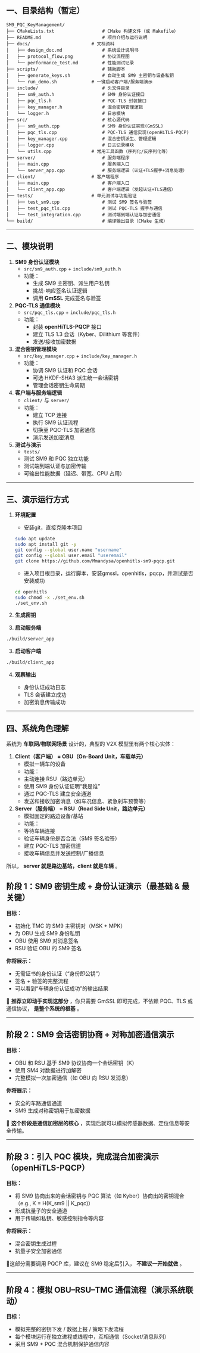 ## **一、目录结构（暂定）**

```plaintext
SM9_PQC_KeyManagement/
├── CMakeLists.txt          		# CMake 构建文件（或 Makefile）
├── README.md               		# 项目介绍与运行说明
├── docs/                  		# 文档资料
│   ├── design_doc.md       		# 系统设计说明书
│   ├── protocol_flow.png   		# 协议流程图
│   └── performance_test.md 		# 性能测试记录
├── scripts/                		# 辅助脚本
│   ├── generate_keys.sh    		# 自动生成 SM9 主密钥与设备私钥
│   └── run_demo.sh        		# 一键启动客户端/服务端演示
├── include/                		# 头文件目录
│   ├── sm9_auth.h          		# SM9 身份认证接口
│   ├── pqc_tls.h           		# PQC-TLS 封装接口
│   ├── key_manager.h       		# 混合密钥管理逻辑
│   └── logger.h            		# 日志模块
├── src/                    		# 核心源代码
│   ├── sm9_auth.cpp        		# SM9 身份认证实现(GmSSL)
│   ├── pqc_tls.cpp         		# PQC-TLS 通信实现(openHiTLS-PQCP)
│   ├── key_manager.cpp     		# 混合密钥派生、管理逻辑
│   ├── logger.cpp          		# 日志记录模块
│   └── utils.cpp          		# 常用工具函数（序列化/反序列化等）
├── server/                 		# 服务端程序
│   ├── main.cpp            		# 服务端入口
│   └── server_app.cpp      		# 服务端逻辑（认证+TLS握手+消息处理）
├── client/                		# 客户端程序
│   ├── main.cpp            		# 客户端入口
│   └── client_app.cpp      		# 客户端逻辑（发起认证+TLS通信）
├── tests/                 		# 单元测试与功能验证
│   ├── test_sm9.cpp        		# 测试 SM9 签名与验签
│   ├── test_pqc_tls.cpp    		# 测试 PQC-TLS 握手与通信
│   └── test_integration.cpp		# 测试端到端认证与加密通信
└── build/                  		# 编译输出目录（CMake 生成）
```

---

## **二、模块说明**

1. **SM9 身份认证模块**
   * `src/sm9_auth.cpp` + `include/sm9_auth.h`
   * 功能：
     * 生成 SM9 主密钥、派生用户私钥
     * 挑战-响应签名认证逻辑
     * 调用 **GmSSL** 完成签名与验签
2. **PQC-TLS 通信模块**
   * `src/pqc_tls.cpp` + `include/pqc_tls.h`
   * 功能：
     * 封装 **openHiTLS-PQCP** 接口
     * 建立 TLS 1.3 会话（Kyber、Dilithium 等套件）
     * 发送/接收加密数据
3. **混合密钥管理模块**
   * `src/key_manager.cpp` + `include/key_manager.h`
   * 功能：
     * 协调 SM9 认证和 PQC 会话
     * 可选 HKDF-SHA3 派生统一会话密钥
     * 管理会话密钥生命周期
4. **客户端与服务端逻辑**
   * `client/` 与 `server/`
   * 功能：
     * 建立 TCP 连接
     * 执行 SM9 认证流程
     * 切换至 PQC-TLS 加密通信
     * 演示发送加密消息
5. **测试与演示**
   * `tests/`
   * 测试 SM9 和 PQC 独立功能
   * 测试端到端认证与加密传输
   * 可输出性能数据（延迟、带宽、CPU 占用）

---

## **三、演示运行方式**

1. **环境配置**

   * 安装git，直接克隆本项目

   ```bash
   sudo apt update
   sudo apt install git -y
   git config --global user.name "username"
   git config --global user.email "useremail"
   git clone https://github.com/Mmandysa/openhitls-sm9-pqcp.git
   ```

   * 进入项目根目录，运行脚本，安装gmssl，openhitls，pqcp，并测试是否安装成功

   ```bash
   cd openhitls
   sudo chmod -x ./set_env.sh
   ./set_env.sh
   ```
2. **生成密钥**
3. **启动服务端**

```bash
./build/server_app
```

3. **启动客户端**

```bash
./build/client_app
```

4. **观察输出**

   * 身份认证成功日志
   * TLS 会话建立成功
   * 加密消息传输成功

---

## **四、系统角色理解**

系统为 **车联网/物联网场景** 设计的，典型的 V2X 模型里有两个核心实体：

1. **Client（客户端） = OBU（On-Board Unit，车载单元）**
   * 模拟一辆车的设备
   * 功能：
   * 主动连接 RSU（路边单元）
   * 使用 SM9 身份认证证明“我是谁”
   * 通过 PQC-TLS 建立安全通道
   * 发送和接收加密消息（如车况信息、紧急刹车预警等）
2. **Server（服务端） = RSU（Road Side Unit，路边单元）**
   * 模拟固定的路边设备/基站
   * 功能：
   * 等待车辆连接
   * 验证车辆身份是否合法（SM9 签名验签）
   * 建立 PQC-TLS 加密信道
   * 接收车辆信息并发送控制/广播信息

所以， **server 就是路边基站，client 就是车辆** 。

## 阶段 1：SM9 密钥生成 + 身份认证演示（最基础 & 最关键）

**目标：**

* 初始化 TMC 的 SM9 主密钥对（MSK + MPK）
* 为 OBU 生成 SM9 身份私钥
* OBU 使用 SM9 对消息签名
* RSU 验证 OBU 的 SM9 签名

**你将展示：**

* 无需证书的身份认证（“身份即公钥”）
* 签名 + 验签的完整流程
* 可以看到“车辆身份认证成功”的输出结果

📌 **推荐立即动手实现这部分** ，你只需要 GmSSL 即可完成，不依赖 PQC、TLS 或通信协议， **是整个系统的根基** 。

---

## 阶段 2：SM9 会话密钥协商 + 对称加密通信演示

**目标：**

* OBU 和 RSU 基于 SM9 协议协商一个会话密钥（K）
* 使用 SM4 对数据进行加解密
* 完整模拟一次加密通信（如 OBU 向 RSU 发消息）

**你将展示：**

* 安全的车路通信通道
* SM9 生成对称密钥用于加密数据

📌 **这个阶段是通信加密层的核心** ，实现后就可以模拟传感器数据、定位信息等安全传输。

---

## 阶段 3：引入 PQC 模块，完成混合加密演示（openHiTLS-PQCP）

**目标：**

* 将 SM9 协商出来的会话密钥与 PQC 算法（如 Kyber）协商出的密钥混合（e.g., K = H(K_sm9 || K_pqc)）
* 形成抗量子的安全通道
* 用于传输如私钥、敏感控制指令等内容

**你将展示：**

* 混合密钥生成过程
* 抗量子安全加密通信

📌这部分需要调用 PQCP 库，建议在 SM9 稳定后引入， **不建议一开始就做** 。

---

## 阶段 4：模拟 OBU–RSU–TMC 通信流程（演示系统联动）

**目标：**

* 模拟完整的密钥下发 / 数据上报 / 策略下发流程
* 每个模块运行在独立进程或线程中，互相通信（Socket/消息队列）
* 采用 SM9 + PQC 混合机制保护通信内容
